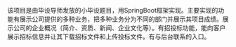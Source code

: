 该项目是由毕设导师发放的小毕设题目，用SpringBoot框架实现。主要实现的功能有展示公司提供的多种业务，把多种业务分为不同的部门并展示其项目成绩。展示公司的企业概况（简介、资质、新闻、企业文化等）。有招投标功能，能向客户展示招标信息并让其下载招标文件和上传投标文件。有与后台联系的入口。
